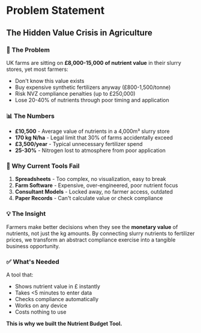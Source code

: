 # Problem Statement

## The Hidden Value Crisis in Agriculture

### 🔴 The Problem
UK farms are sitting on **£8,000-15,000 of nutrient value** in their slurry stores, yet most farmers:
- Don't know this value exists
- Buy expensive synthetic fertilizers anyway (£800-1,500/tonne)
- Risk NVZ compliance penalties (up to £250,000)
- Lose 20-40% of nutrients through poor timing and application

### 📊 The Numbers
- **£10,500** - Average value of nutrients in a 4,000m³ slurry store
- **170 kg N/ha** - Legal limit that 30% of farms accidentally exceed
- **£3,500/year** - Typical unnecessary fertilizer spend
- **25-30%** - Nitrogen lost to atmosphere from poor application

### 🚫 Why Current Tools Fail
1. **Spreadsheets** - Too complex, no visualization, easy to break
2. **Farm Software** - Expensive, over-engineered, poor nutrient focus
3. **Consultant Models** - Locked away, no farmer access, outdated
4. **Paper Records** - Can't calculate value or check compliance

### 💡 The Insight
Farmers make better decisions when they see the **monetary value** of nutrients, not just the kg amounts. By connecting slurry nutrients to fertilizer prices, we transform an abstract compliance exercise into a tangible business opportunity.

### ✅ What's Needed
A tool that:
- Shows nutrient value in £ instantly
- Takes <5 minutes to enter data
- Checks compliance automatically
- Works on any device
- Costs nothing to use

**This is why we built the Nutrient Budget Tool.**